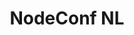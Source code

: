 ---
title: NodeConf NL
description: You will hear from Node Core Collaborators and Experts from around the world sharing their experiences and helping you to progress your skills with Nodejs.
href: https://www.eventbrite.co.uk/e/nodeconf-nl-tickets-55400855450#tickets
avatar: ./avatar1.png
attendantIds:
  - nader-dabit
country: Netherlands
city: Amsterdam
---